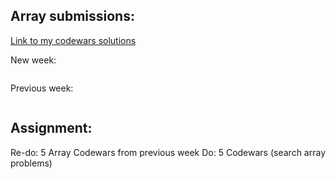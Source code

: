 ## Array submissions:
[Link to my codewars solutions](https://github.com/boobeh123/Codewars)

New week:
```
```
Previous week:
```
```

## Assignment:
Re-do: 5 Array Codewars from previous week
Do: 5 Codewars 
(search array problems)
